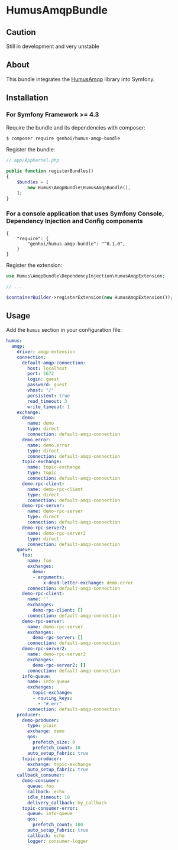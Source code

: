 # HumusAmqpBundle #

## Caution ##

Still in development and very unstable

## About ##

This bundle integrates the [HumusAmqp](https://github.com/prolic/HumusAmqp) library into Symfony.

## Installation ##

### For Symfony Framework >= 4.3 ###

Require the bundle and its dependencies with composer:

```bash
$ composer require genhoi/humus-amqp-bundle
```

Register the bundle:

```php
// app/AppKernel.php

public function registerBundles()
{
    $bundles = [
        new Humus\AmqpBundle\HumusAmqpBundle(),
    ];
}
```

### For a console application that uses Symfony Console, Dependency Injection and Config components ###

```
{
    "require": {
        "genhoi/humus-amqp-bundle": "^0.1.0",
    }
}
```

Register the extension:

```php
use Humus\AmqpBundle\DependencyInjection\HumusAmqpExtension;

// ...

$containerBuilder->registerExtension(new HumusAmqpExtension());
```

## Usage ##

Add the `humus` section in your configuration file:

```yaml
humus:
  amqp:
    driver: amqp-extension
    connection:
      default-amqp-connection:
        host: localhost
        port: 5672
        login: guest
        password: guest
        vhost: "/"
        persistent: true
        read_timeout: 3
        write_timeout: 1
    exchange:
      demo:
        name: demo
        type: direct
        connection: default-amqp-connection
      demo.error:
        name: demo.error
        type: direct
        connection: default-amqp-connection
      topic-exchange:
        name: topic-exchange
        type: topic
        connection: default-amqp-connection
      demo-rpc-client:
        name: demo-rpc-client
        type: direct
        connection: default-amqp-connection
      demo-rpc-server:
        name: demo-rpc-server
        type: direct
        connection: default-amqp-connection
      demo-rpc-server2:
        name: demo-rpc-server2
        type: direct
        connection: default-amqp-connection
    queue:
      foo:
        name: foo
        exchanges:
          demo:
          - arguments:
              x-dead-letter-exchange: demo.error
        connection: default-amqp-connection
      demo-rpc-client:
        name: ''
        exchanges:
          demo-rpc-client: []
        connection: default-amqp-connection
      demo-rpc-server:
        name: demo-rpc-server
        exchanges:
          demo-rpc-server: []
        connection: default-amqp-connection
      demo-rpc-server2:
        name: demo-rpc-server2
        exchanges:
          demo-rpc-server2: []
        connection: default-amqp-connection
      info-queue:
        name: info-queue
        exchanges:
          topic-exchange:
          - routing_keys:
            - "#.err"
        connection: default-amqp-connection
    producer:
      demo-producer:
        type: plain
        exchange: demo
        qos:
          prefetch_size: 0
          prefetch_count: 10
        auto_setup_fabric: true
      topic-producer:
        exchange: topic-exchange
        auto_setup_fabric: true
    callback_consumer:
      demo-consumer:
        queue: foo
        callback: echo
        idle_timeout: 10
        delivery_callback: my_callback
      topic-consumer-error:
        queue: info-queue
        qos:
          prefetch_count: 100
        auto_setup_fabric: true
        callback: echo
        logger: consumer-logger
```